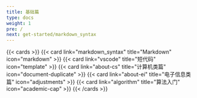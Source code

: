 ```yaml
---
title: 基础篇
type: docs
weight: 1
pre: /
next: get-started/markdown_syntax
---
```


{{< cards >}} 
    {{< card link="markdown_syntax" title="Markdown" icon="markdown" >}}
    {{< card link="vscode" title="短代码" icon="template" >}}
    {{< card link="about-cs" title="计算机类篇" icon="document-duplicate" >}}
    {{< card link="about-ei" title="电子信息类篇" icon="adjustments" >}}
    {{< card link="algorithm" title="算法入门" icon="academic-cap" >}}
{{< /cards >}}